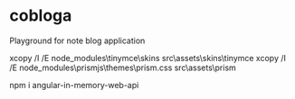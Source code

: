 # cobloga
Playground for note blog application


xcopy /I /E node_modules\tinymce\skins src\assets\skins\tinymce
xcopy /I /E node_modules\prismjs\themes\prism.css src\assets\prism

npm i angular-in-memory-web-api
